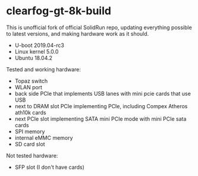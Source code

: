 # clearfog-gt-8k-build

This is unofficial fork of official SolidRun repo, updating everything possible to latest versions, and making hardware work as it should.

- U-boot 2019.04-rc3
- Linux kernel 5.0.0
- Ubuntu 18.04.2

Tested and working hardware:

- Topaz switch
- WLAN port
- back side PCIe that implements USB lanes with mini pcie cards that use USB
- next to DRAM slot PCIe implementing PCIe, including Compex Atheros ath10k cards
- next PCIe slot implementing SATA mini PCIe mode with mini PCIe sata cards
- SPI memory
- internal eMMC memory
- SD card slot

Not tested hardware:

- SFP slot (I don't have cards)
